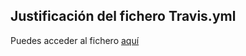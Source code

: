 ## Justificación del fichero Travis.yml

Puedes acceder al fichero [aquí](https://github.com/mariasanzs/makeupIV/blob/master/.travis.yml)
